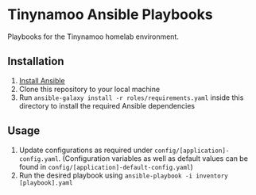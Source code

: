 <!-- @format -->

# Tinynamoo Ansible Playbooks

Playbooks for the Tinynamoo homelab environment.

## Installation

1. [Install Ansible](https://docs.ansible.com/ansible/latest/installation_guide/index.html)
1. Clone this repository to your local machine
1. Run `ansible-galaxy install -r roles/requirements.yaml` inside this directory to install the required Ansible dependencies

## Usage

1. Update configurations as required under `config/[application]-config.yaml`. (Configuration variables as well as default values can be found in `config/[application]-default-config.yaml`)
1. Run the desired playbook using `ansible-playbook -i inventory [playbook].yaml`
